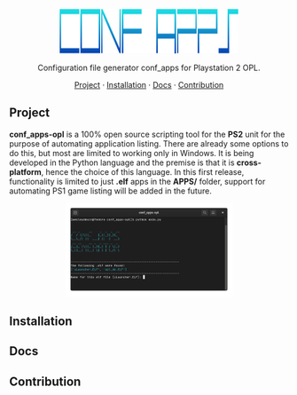 <div align="center">
  <img width="64%" height="80" src="./.github/logotipo.svg">
  <p align="center">Configuration file generator conf_apps for Playstation 2 OPL.</p>
  <p align="center">
    <a href="#project">Project</a> · 
    <a href="#installation">Installation</a> · 
    <a href="#docs">Docs</a> · 
    <a href="#contribution">Contribution</a>
  </p>
</div>

## Project
**conf_apps-opl** is a 100% open source scripting tool for the **PS2** unit for the purpose of automating application listing. There are already some options to do this, but most are limited to working only in Windows. It is being developed in the Python language and the premise is that it is **cross-platform**, hence the choice of this language. In this first release, functionality is limited to just **.elf** apps in the **APPS/** folder, support for automating PS1 game listing will be added in the future.

<div align="center">
  <img width="60%" src=".github/screenshot.png">
</div>

## Installation

## Docs

## Contribution